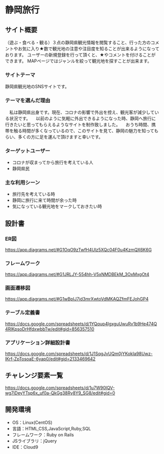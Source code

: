 # **静岡旅行**

## サイト概要
（遊ぶ・食べる・観る）３点の静岡県観光情報を閲覧すること、行った方のコメントやお気に入り★数で観光地の注意や注目度を知ることが出来るようになっております。
ユーザーの新規登録を行って頂くと、★やコメントを付けることができます。
MAPページではジャンルを絞って観光地を探すことが出来ます。

### サイトテーマ
静岡県観光地のSNSサイトです。

### テーマを選んだ理由
　私は静岡県出身です。現在、コロナの影響で外出を控え、観光客が減少している状況です。
　以前のように気軽に外出できるようになった時、静岡へ旅行に行きたいと思ってもらえるようなサイトを制作致しました。
　おうち時間、携帯を触る時間が多くなっているので、このサイトを見て、静岡の魅力を知ってもらい、多くの方に足を運んで頂けますと幸いです。
### ターゲットユーザー
* コロナが収まってから旅行を考えている人
* 静岡県民

### 主な利用シーン
* 旅行先を考えている時
* 静岡に旅行に来て時間が余った時
* 気になっている観光地をマークしておきたい時

## 設計書

### ER図
https://app.diagrams.net/#G1OqO9zTwfH4Ulz5XQc04F0u4KzmQX6K6G
### フレームワーク
https://app.diagrams.net/#G1JRLJY-554hh-V5xNMDBEkM_3OxMxgOt4
### 画面遷移図
https://app.diagrams.net/#G1wBpIJ7id3mrXwtoVdMKAQZfmFEJohGP4
### テーブル定義書
https://docs.google.com/spreadsheets/d/1YQqup4lgxguUwuRv1b9He474Q4RlKpsoDrHfdxwbbTw/edit#gid=856357510
### アプリケーション詳細設計書
https://docs.google.com/spreadsheets/d/1J1SqgJvUQm0jYKokIa98Uwz-lKrf-ZpTosoaE-6yap0/edit#gid=2133469642

## チャレンジ要素一覧
https://docs.google.com/spreadsheets/d/1u7W90IQV-wg7iDeyYTsp6x_uf0a-QkGg38Ry8Y9_SG8/edit#gid=0

## 開発環境
- OS：Linux(CentOS)
- 言語：HTML,CSS,JavaScript,Ruby,SQL
- フレームワーク：Ruby on Rails
- JSライブラリ：jQuery
- IDE：Cloud9
